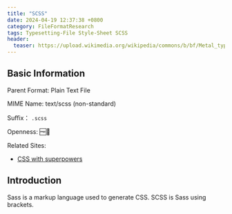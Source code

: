 ```yaml
---
title: "SCSS"
date: 2024-04-19 12:37:38 +0800
category: FileFormatResearch
tags: Typesetting-File Style-Sheet SCSS
header:
  teaser: https://upload.wikimedia.org/wikipedia/commons/b/bf/Metal_typesetting_%28Unsplash%29.jpg
---
```


## Basic Information

Parent Format: Plain Text File

MIME Name: text/scss  (non-standard)

Suffix： `.scss`

Openness: 🆓📖

Related Sites:

* [CSS with superpowers](https://sass-lang.com/)

## Introduction

Sass is a markup language used to generate CSS. SCSS is Sass using brackets.
